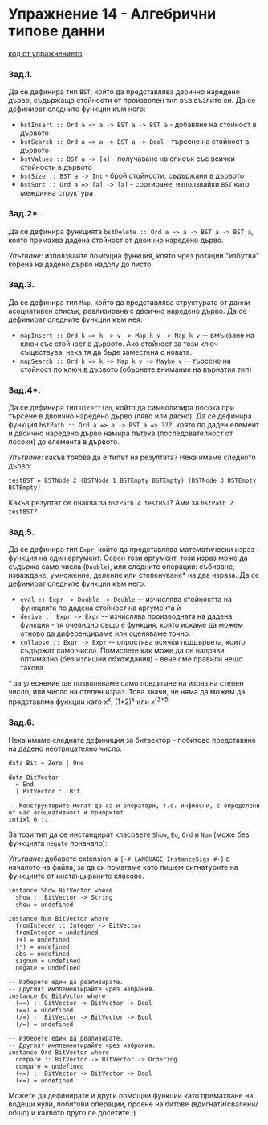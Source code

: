 # Упражнение 14 - Алгебрични типове данни

[код от упражнението](ex14-20210119-solutions.hs)

### Зад.1.
Да се дефинира тип `BST`, който да представлява двоично наредено дърво, съдържащо стойности от произволен тип във възлите си. Да се дефинират следните функции към него:
- `bstInsert :: Ord a => a -> BST a -> BST a` - добавяне на стойност в дървото
- `bstSearch :: Ord a => a -> BST a -> Bool`  - търсене на стойност в дървото
- `bstValues :: BST a -> [a]`                 - получаване на списък със всички стойности в дървото
- `bstSize :: BST a -> Int`                   - брой стойности, съдържани в дървото
- `bstSort :: Ord a => [a] -> [a]`            - сортиране, използвайки `BST` като междинна структура

### Зад.2*.
Да се дефинира функцията `bstDelete :: Ord a => a -> BST a -> BST a`, която премахва дадена стойност от двоично наредено дърво.

_Упътване:_ използвайте помощна функция, която чрез ротации "избутва" корена на дадено дърво надолу до листо.

### Зад.3.
Да се дефинира тип `Map`, който да представлява структурата от данни асоциативен списък, реализирана с двоично наредено дърво. Да се дефинират следните функции към нея:
- `mapInsert :: Ord k => k -> v -> Map k v -> Map k v` -- вмъкване на ключ със стойност в дървото. Ако стойност за този ключ съществува, нека тя да бъде заместена с новата.
- `mapSearch :: Ord k => k -> Map k v -> Maybe v`      -- търсене на стойност по ключ в дървото (обърнете внимание на върнатия тип)

### Зад.4*.
Да се дефинира тип `Direction`, който да символизира посока при търсене в двоично наредено дърво (ляво или дясно). Да се дефинира функция `bstPath :: Ord a => a -> BST a => ???`, която по даден елемент и двоично наредено дърво намира пътека (последователност от посоки) до елемента в дървото.

_Упътване:_ какъв трябва да е типът на резултата? Нека имаме следното дърво:
```
testBST = BSTNode 2 (BSTNode 1 BSTEmpty BSTEmpty) (BSTNode 3 BSTEmpty BSTEmpty)
```
Какъв резултат се очаква за `bstPath 4 testBST`? Ами за `bstPath 2 testBST`?

### Зад.5.
Да се дефинира тип `Expr`, който да представлява математически израз - функция на един аргумент. Освен този аргумент, този израз може да съдържа само числа (`Double`), или следните операции: събиране, изваждане, умножение, деление или степенуване* на два израза. Да се дефинират следните функции към него:
- `eval :: Expr -> Double -> Double` -- изчислява стойността на функцията по дадена стойност на аргумента ѝ
- `derive :: Expr -> Expr`           -- изчислява производната на дадена функция - тя очевидно също е функция, която искаме да можем отново да диференцираме или оценяваме точно.
- `collapse :: Expr -> Expr`         -- опростява всички поддървета, които съдържат само числа. Помислете как може да се направи оптимално (без излишни обхождания) - вече сме правили нещо такова

\* за улеснение ще позволяваме само повдигане на израз на степен число, или число на степен израз. Това значи, че няма да можем да представяме функции като x<sup>x</sup>, (1+2)<sup>x</sup> или x<sup>(3+5)</sup>

### Зад.6.
Нека имаме следната дефиниция за битвектор - побитово представяне на дадено неотрицателно число:
```
data Bit = Zero | One

data BitVector
  = End
  | BitVector :. Bit

-- Конструкторите могат да са и оператори, т.е. инфиксни, с определени от нас асоциативност и приоритет
infixl 6 :.
```
За този тип да се инстанцират класовете `Show`, `Eq`, `Ord` и `Num` (може без функцията `negate` поначало):

_Упътване:_ добавете extension-а `{-# LANGUAGE InstanceSigs #-}` в началото на файла, за да си помагаме като пишем сигнатурите на функциите от инстанцираните класове.
```
instance Show BitVector where
  show :: BitVector -> String
  show = undefined

instance Num BitVector where
  fromInteger :: Integer -> BitVector
  fromInteger = undefined
  (+) = undefined
  (*) = undefined
  abs = undefined
  signum = undefined
  negate = undefined

-- Изберете един да реализирате.
-- Другият имплементирайте чрез избрания.
instance Eq BitVector where
  (==) :: BitVector -> BitVector -> Bool
  (==) = undefined
  (/=) :: BitVector -> BitVector -> Bool
  (/=) = undefined

-- Изберете един да реализирате.
-- Другият имплементирайте чрез избрания.
instance Ord BitVector where
  compare :: BitVector -> BitVector -> Ordering
  compare = undefined
  (<=) :: BitVector -> BitVector -> Bool
  (<=) = undefined
```
Можете да дефинирате и други помощни функции като премахване на водещи нули, побитови операции, броене на битове (вдигнати/свалени/общо) и каквото друго се досетите :)